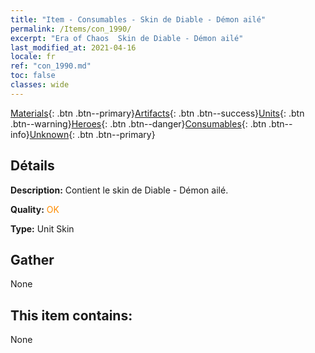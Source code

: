 ```yaml
---
title: "Item - Consumables - Skin de Diable - Démon ailé"
permalink: /Items/con_1990/
excerpt: "Era of Chaos  Skin de Diable - Démon ailé"
last_modified_at: 2021-04-16
locale: fr
ref: "con_1990.md"
toc: false
classes: wide
---
```

 [Materials](/fr/Items/){: .btn .btn--primary}[Artifacts](/fr/Items/Artifacts/){: .btn .btn--success}[Units](/fr/Items/Units/){: .btn .btn--warning}[Heroes](/fr/Items/Heroes/){: .btn .btn--danger}[Consumables](/fr/Items/Consumables/){: .btn .btn--info}[Unknown](/fr/Items/Unknown/){: .btn .btn--primary}

## Détails
 **Description:** Contient le skin de Diable - Démon ailé.

 **Quality:** <span style="color: #FF8C00">OK</span>

 **Type:** Unit Skin

## Gather

  None

## This item contains:

  None

